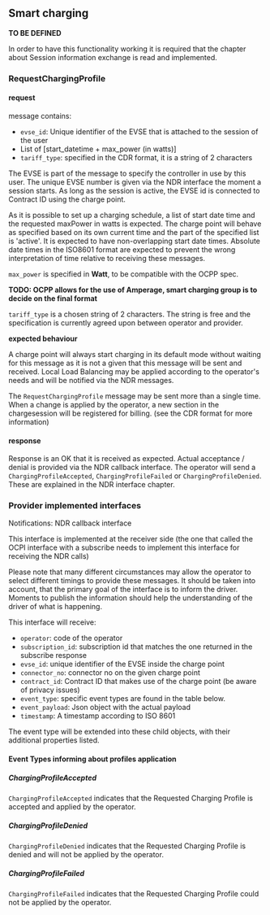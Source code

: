 ## Smart charging

**TO BE DEFINED**

In order to have this functionality working it is required that the chapter about Session information exchange is read and implemented.

### RequestChargingProfile

#### request
message contains:
 
 * `evse_id`: Unique identifier of the EVSE that is attached to the session of the user
 * List of [start_datetime + max_power (in watts)]
 * `tariff_type`: specified in the  CDR  format, it is a string of 2 characters

The EVSE is part of the message to specify the controller in use by this user. The unique EVSE number is given via the NDR interface the moment a session starts. As long as the session is active, the EVSE id is connected to Contract ID using the charge point. 

As it is possible to set up a charging schedule, a list of start date time and the requested maxPower in watts is expected. The charge point will behave as specified based on its own current time and the part of the specified list is 'active'. 
It is expected to have non-overlapping start date times. Absolute date times in the ISO8601 format are expected to prevent the wrong interpretation of time relative to receiving these messages. 

`max_power` is specified in **Watt**, to be compatible with the OCPP spec. 

**TODO: OCPP allows for the use of Amperage, smart charging group is to decide on the final format**

`tariff_type` is a chosen string of 2 characters. The string is free and the specification is currently agreed upon between operator and provider.

**expected behaviour**

A charge point will always start charging in its default mode without waiting for this message as it is not a given that this message will be sent and received. Local Load Balancing may be applied according to the operator's needs and will be notified via the NDR messages.

The `RequestChargingProfile` message may be sent more than a single time. When a change is applied by the operator, a new section in the chargesession will be registered for billing. (see the CDR format for more information)

#### response

Response is an OK that it is received as expected. Actual acceptance / denial is provided via the NDR callback interface. The operator will send a `ChargingProfileAccepted`, `ChargingProfileFailed` or `ChargingProfileDenied`. These are explained in the NDR interface chapter.

### Provider implemented interfaces

Notifications: NDR callback interface

This interface is implemented at the receiver side (the one that called the OCPI interface with a subscribe needs to implement this interface for receiving the NDR calls)

Please note that many different circumstances may allow the operator to select different timings to provide these messages. It should be taken into account, that the primary goal of the interface is to inform the driver. Moments to publish the information should help the understanding of the driver of what is happening. 

This interface will receive:

 * `operator`: code of the operator
 * `subscription_id`: subscription id that matches the one returned in the subscribe response
 * `evse_id`: unique identifier of the EVSE inside the charge point
 * `connector_no`: connector no on the given charge point
 * `contract_id`: Contract ID that makes use of the charge point (be aware of privacy issues)
 * `event_type`: specific event types are found in the table below. 
 * `event_payload`: Json object with the actual payload
 * `timestamp`: A timestamp according to ISO 8601

The event type will be extended into these child objects, with their additional properties listed.

#### Event Types informing about profiles application

##### ChargingProfileAccepted

`ChargingProfileAccepted` indicates that the Requested Charging Profile is accepted and applied by the operator.

##### ChargingProfileDenied

`ChargingProfileDenied` indicates that the Requested Charging Profile is denied and will not be applied by the operator.

##### ChargingProfileFailed

`ChargingProfileFailed` indicates that the Requested Charging Profile could not be applied by the operator.
